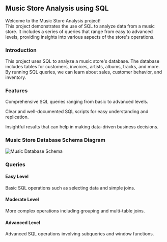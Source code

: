 ## Music Store Analysis using SQL

Welcome to the Music Store Analysis project!   
This project demonstrates the use of SQL to analyze data from a music store. It includes a series of queries that range from easy to advanced levels, providing insights into various aspects of the store's operations.

### Introduction

This project uses SQL to analyze a music store's database. The database includes tables for customers, invoices, artists, albums, tracks, and more. By running SQL queries, we can learn about sales, customer behavior, and inventory.

### Features

Comprehensive SQL queries ranging from basic to advanced levels.

Clear and well-documented SQL scripts for easy understanding and replication.  

Insightful results that can help in making data-driven business decisions.

### Music Store Database Schema Diagram

![Music Database Schema](https://github.com/Pratik-Borikar/SQL_Projects/assets/116170309/843feaed-bc66-425f-adc2-21b5d89ad597)


### Queries
#### Easy Level
Basic SQL operations such as selecting data and simple joins.

#### Moderate Level
More complex operations including grouping and multi-table joins.

#### Advanced Level
Advanced SQL operations involving subqueries and window functions.

